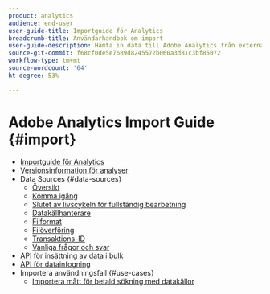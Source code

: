 ```yaml
---
product: analytics
audience: end-user
user-guide-title: Importguide för Analytics
breadcrumb-title: Användarhandbok om import
user-guide-description: Hämta in data till Adobe Analytics från externa källor, antingen i stora volymer eller i realtid.
source-git-commit: f68cf0de5e7689d8245572b060a3d81c3bf85072
workflow-type: tm+mt
source-wordcount: '64'
ht-degree: 53%

---
```



# Adobe Analytics Import Guide {#import}

+ [Importguide för Analytics](home.md)
+ [Versionsinformation för analyser](https://experienceleague.adobe.com/docs/analytics/release-notes/latest.html)
+ Data Sources {#data-sources}
   + [Översikt](data-sources/overview.md)
   + [Komma igång](data-sources/getting-started.md)
   + [Slutet av livscykeln för fullständig bearbetning](data-sources/full-processing-eol.md)
   + [Datakällhanterare](data-sources/manage.md)
   + [Filformat](data-sources/file-format.md)
   + [Filöverföring](data-sources/file-upload.md)
   + [Transaktions-ID](data-sources/transactionid.md)
   + [Vanliga frågor och svar](data-sources/faq.md)
+ [API för insättning av data i bulk](bulk-data-insertion-api/bulk-data-insert.md)
+ [API för datainfogning](c-data-insertion-api/c-data-insertion-api.md)
+ Importera användningsfall {#use-cases}
   + [Importera mått för betald sökning med datakällor](use-cases/paid-search-metrics.md)
